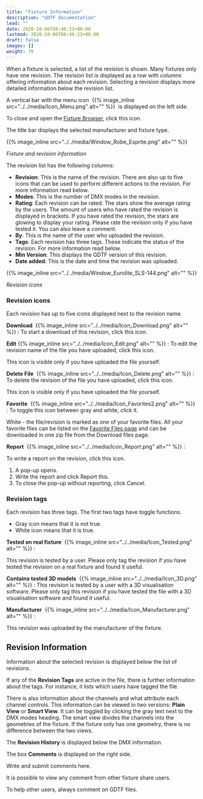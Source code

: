 ```yaml
---
title: "Fixture Information"
description: "GDTF documentation"
lead: ""
date: 2020-10-06T08:48:23+00:00
lastmod: 2020-10-06T08:48:23+00:00
draft: false
images: []
weight: 70
---
```


When a fixture is selected, a list of the revision is shown. Many fixtures only have one revision. The revision list is displayed as a row with columns offering information about each revision. Selecting a revision displays more detailed information below the revision list.

A vertical bar with the menu icon  {{% image_inline src="../../media/Icon_Menu.png" alt="" %}}  is displayed on the left side.

To close and open the [Fixture Browser](browse_files), click this icon.

The title bar displays the selected manufacturer and fixture type.

 {{% image_inline src="../../media/Window_Robe_Esprite.png" alt="" %}} 

_Fixture and revision information_

The revision list has the following columns:

*   **Revision**:
    This is the name of the revision. There are also up to five icons that can be used to perform different actions to the revision. For more information read below.
*   **Modes**:
    This is the number of DMX modes in the revision.
*   **Rating**:
    Each revision can be rated. The stars show the average rating by the users. The amount of users who have rated the revision is displayed in brackets. If you have rated the revision, the stars are glowing to display your rating. Please rate the revision only if you have tested it. You can also leave a comment.
*   **By**:
    This is the name of the user who uploaded the revision.
*   **Tags**:
    Each revision has three tags. These indicate the status of the revision. For more information read below.
*   **Min Version**:
    This displays the GDTF version of this revision.
*   **Date added**:
    This is the date and time the revision was uploaded.

 {{% image_inline src="../../media/Window_Eurolite_SLS-144.png" alt="" %}} 

_Revision icons_

### Revision icons

Each revision has up to five icons displayed next to the revision name.

**Download**  {{% image_inline src="../../media/Icon_Download.png" alt="" %}} :
To start a download of this revision, click this icon.

**Edit**  {{% image_inline src="../../media/Icon_Edit.png" alt="" %}} :
To edit the revision name of the file you have uploaded, click this icon.

This icon is visible only if you have uploaded the file yourself.

**Delete File**  {{% image_inline src="../../media/Icon_Delete.png" alt="" %}} :
To delete the revision of the file you have uploaded, click this icon.

This icon is visible only if you have uploaded the file yourself.

**Favorite**  {{% image_inline src="../../media/Icon_Favorites2.png" alt="" %}} :
To toggle this icon between gray and white, click it.

White - the file/revision is marked as one of your favorite files. All your favorite files can be listed on the [Favorite Files page](favorite_files) and can be downloaded in one zip file from the Download files page.

**Report**  {{% image_inline src="../../media/Icon_Report.png" alt="" %}} :

To write a report on the revision, click this icon.

1.  A pop-up opens.
2.  Write the report and click Report this.
3.  To close the pop-up without reporting, click Cancel.

### Revision tags

Each revision has three tags. The first two tags have toggle functions.

*   Gray icon means that it is not true.
*   White icon means that it is true.

**Tested on real fixture**  {{% image_inline src="../../media/Icon_Tested.png" alt="" %}} :

This revision is tested by a user. Please only tag the revision if you have tested the revision on a real fixture and found it useful.

**Contains tested 3D models**  {{% image_inline src="../../media/Icon_3D.png" alt="" %}} :
This revision is tested by a user with a 3D visualisation software. Please only tag this revision if you have tested the file with a 3D visualisation software and found it useful.

**Manufacturer**  {{% image_inline src="../../media/Icon_Manufacturer.png" alt="" %}} :

This revision was uploaded by the manufacturer of the fixture.

## Revision Information

Information about the selected revision is displayed below the list of revisions.

If any of the **Revision Tags** are active in the file, there is further information about the tags. For instance, it lists which users have tagged the file.

There is also information about the channels and what attribute each channel controls. This information can be viewed in two versions: **Plain View** or **Smart View**. It can be toggled by clicking the gray text next to the DMX modes heading. The smart view divides the channels into the geometries of the fixture. If the fixture only has one geometry, there is no difference between the two views.

The **Revision History** is displayed below the DMX information.

The box **Comments** is displayed on the right side.

Write and submit comments here.

It is possible to view any comment from other fixture share users.

To help other users, always comment on GDTF files.
